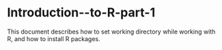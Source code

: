 # Introduction--to-R-part-1
This document describes how to set working directory while working with R, and how to install R packages.
